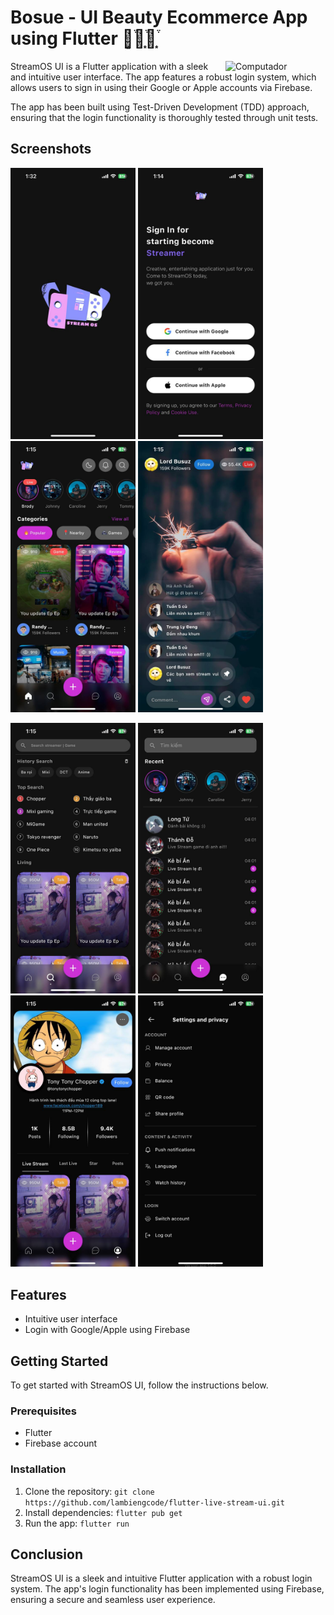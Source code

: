 # Bosue - UI Beauty Ecommerce App using Flutter 🌷͙֒🌷͙֒🌷͙֒

<img src="https://github.com/jaiendev/Flutter-Beauty-Ecommerce/assets/67283275/c2eb2eb6-e6c2-477f-a9ef-51f31ebe6c2a" width="160px" height=auto align="right" alt="Computador"/>

StreamOS UI is a Flutter application with a sleek and intuitive user interface. The app features a robust login system, which allows users to sign in using their Google or Apple accounts via Firebase.

The app has been built using Test-Driven Development (TDD) approach, ensuring that the login functionality is thoroughly tested through unit tests.

## Screenshots

<p>
<img src="https://github.com/lambiengcode/flutter-live-stream-ui/blob/dev/screenshots/photo_0.jpg?raw=true" width="200px"/>
<img src="https://github.com/lambiengcode/flutter-live-stream-ui/blob/dev/screenshots/photo_1.jpeg?raw=true" width="200px"/>
<img src="https://github.com/lambiengcode/flutter-live-stream-ui/blob/dev/screenshots/photo_2.jpeg?raw=true" width="200px"/>
<img src="https://github.com/lambiengcode/flutter-live-stream-ui/blob/dev/screenshots/photo_3.jpeg?raw=true" width="200px"/>
</p>
<p>
<img src="https://github.com/lambiengcode/flutter-live-stream-ui/blob/dev/screenshots/photo_4.jpeg?raw=true" width="200px"/>
<img src="https://github.com/lambiengcode/flutter-live-stream-ui/blob/dev/screenshots/photo_5.jpeg?raw=true" width="200px"/>
<img src="https://github.com/lambiengcode/flutter-live-stream-ui/blob/dev/screenshots/photo_6.jpeg?raw=true" width="200px"/>
<img src="https://github.com/lambiengcode/flutter-live-stream-ui/blob/dev/screenshots/photo_7.jpeg?raw=true" width="200px"/>
</p>

## Features

- Intuitive user interface
- Login with Google/Apple using Firebase

## Getting Started

To get started with StreamOS UI, follow the instructions below.

### Prerequisites
- Flutter
- Firebase account

### Installation
1. Clone the repository: `git clone https://github.com/lambiengcode/flutter-live-stream-ui.git`
2. Install dependencies: `flutter pub get`
3. Run the app: `flutter run`

## Conclusion

StreamOS UI is a sleek and intuitive Flutter application with a robust login system. The app's login functionality has been implemented using Firebase, ensuring a secure and seamless user experience.
